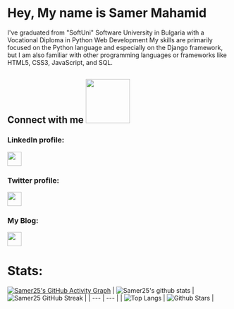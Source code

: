 # Hey, My name is Samer Mahamid

I've graduated from "SoftUni" Software University in Bulgaria with a Vocational Diploma in Python Web Development
My skills are primarily focused on the Python language and especially on the Django framework, but I am also familiar with other programming languages or frameworks like HTML5, CSS3, JavaScript, and SQL.


<h2> Connect with me <img src='https://raw.githubusercontent.com/ShahriarShafin/ShahriarShafin/main/Assets/handshake.gif' width="100px"> </h2>

### LinkedIn profile:

<a href = 'www.linkedin.com/in/samer-mahamid-6160261a6m'> <img width = '32px' align= 'center' src="https://raw.githubusercontent.com/rahulbanerjee26/githubAboutMeGenerator/main/icons/linked-in-alt.svg"/></a> 

### Twitter profile:

<a href = 'https://www.twitter.com/Nsamer_mahamid'> <img width = '32px' align= 'center' src="https://raw.githubusercontent.com/rahulbanerjee26/githubAboutMeGenerator/main/icons/twitter.svg"/></a> 


### My Blog:

<a href = 'https://sammy-code.com'> <img width = '32px' align= 'center' src="https://www.svgrepo.com/show/185785/blog.svg"/></a> 


# Stats:

[![Samer25's GitHub Activity Graph](https://activity-graph.herokuapp.com/graph?username=samer25&theme=tokyonight)](https://git.io/praveenscience)
| ![Samer25's github stats](https://github-readme-stats.vercel.app/api?username=samer25&show_icons=true&theme=tokyonight) | ![Samer25 GitHub Streak](https://github-readme-streak-stats.herokuapp.com/?user=samer25&theme=tokyonight) |
| --- | --- |
| ![Top Langs](https://github-readme-stats.vercel.app/api/top-langs/?username=samer25&theme=tokyonight) | ![Github Stars](https://github-readme-stats.vercel.app/api?username=samer25&show_icons=true&locale=en&count_private=true&hide_rank=true&custom_title=My%20GitHub%20Stats&disable_animations=true&theme=tokyonight) |

